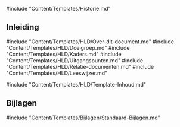#include "Content/Templates/Historie.md"

## Inleiding

#include "Content/Templates/HLD/Over-dit-document.md"
#include "Content/Templates/HLD/Doelgroep.md"
#include "Content/Templates/HLD/Kaders.md"
#include "Content/Templates/HLD/Uitgangspunten.md"
#include "Content/Templates/HLD/Relatie-documenten.md"
#include "Content/Templates/HLD/Leeswijzer.md"

#include "Content/Templates/HLD/Template-Inhoud.md"

## Bijlagen

#include "Content/Templates/Bijlagen/Standaard-Bijlagen.md"
